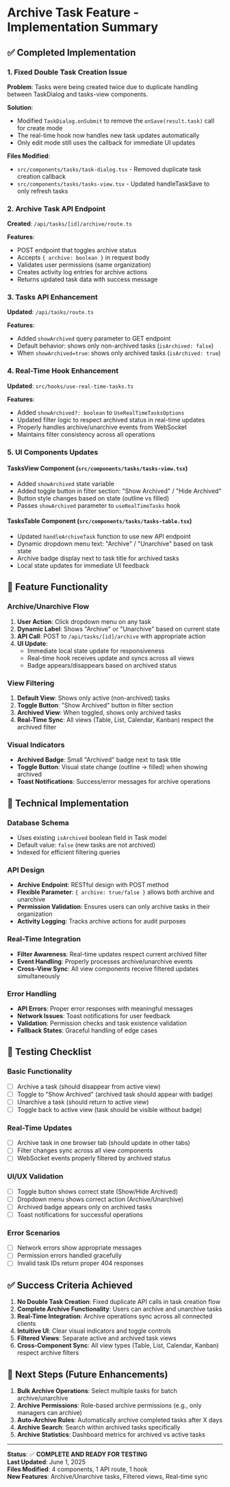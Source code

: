 # Archive Task Feature - Implementation Summary

## ✅ Completed Implementation

### 1. **Fixed Double Task Creation Issue**
**Problem**: Tasks were being created twice due to duplicate handling between TaskDialog and tasks-view components.

**Solution**: 
- Modified `TaskDialog.onSubmit` to remove the `onSave(result.task)` call for create mode
- The real-time hook now handles new task updates automatically
- Only edit mode still uses the callback for immediate UI updates

**Files Modified**:
- `src/components/tasks/task-dialog.tsx` - Removed duplicate task creation callback
- `src/components/tasks/tasks-view.tsx` - Updated handleTaskSave to only refresh tasks

### 2. **Archive Task API Endpoint**
**Created**: `/api/tasks/[id]/archive/route.ts`

**Features**:
- POST endpoint that toggles archive status
- Accepts `{ archive: boolean }` in request body
- Validates user permissions (same organization)
- Creates activity log entries for archive actions
- Returns updated task data with success message

### 3. **Tasks API Enhancement**
**Updated**: `/api/tasks/route.ts`

**Features**:
- Added `showArchived` query parameter to GET endpoint
- Default behavior: shows only non-archived tasks (`isArchived: false`)
- When `showArchived=true`: shows only archived tasks (`isArchived: true`)

### 4. **Real-Time Hook Enhancement**
**Updated**: `src/hooks/use-real-time-tasks.ts`

**Features**:
- Added `showArchived?: boolean` to `UseRealTimeTasksOptions`
- Updated filter logic to respect archived status in real-time updates
- Properly handles archive/unarchive events from WebSocket
- Maintains filter consistency across all operations

### 5. **UI Components Updates**

#### TasksView Component (`src/components/tasks/tasks-view.tsx`)
- Added `showArchived` state variable
- Added toggle button in filter section: "Show Archived" / "Hide Archived"
- Button style changes based on state (outline vs filled)
- Passes `showArchived` parameter to `useRealTimeTasks` hook

#### TasksTable Component (`src/components/tasks/tasks-table.tsx`)
- Updated `handleArchiveTask` function to use new API endpoint
- Dynamic dropdown menu text: "Archive" / "Unarchive" based on task state
- Archive badge display next to task title for archived tasks
- Local state updates for immediate UI feedback

## 🎯 Feature Functionality

### Archive/Unarchive Flow
1. **User Action**: Click dropdown menu on any task
2. **Dynamic Label**: Shows "Archive" or "Unarchive" based on current state
3. **API Call**: POST to `/api/tasks/[id]/archive` with appropriate action
4. **UI Update**: 
   - Immediate local state update for responsiveness
   - Real-time hook receives update and syncs across all views
   - Badge appears/disappears based on archived status

### View Filtering
1. **Default View**: Shows only active (non-archived) tasks
2. **Toggle Button**: "Show Archived" button in filter section
3. **Archived View**: When toggled, shows only archived tasks
4. **Real-Time Sync**: All views (Table, List, Calendar, Kanban) respect the archived filter

### Visual Indicators
- **Archived Badge**: Small "Archived" badge next to task title
- **Toggle Button**: Visual state change (outline → filled) when showing archived
- **Toast Notifications**: Success/error messages for archive operations

## 🔧 Technical Implementation

### Database Schema
- Uses existing `isArchived` boolean field in Task model
- Default value: `false` (new tasks are not archived)
- Indexed for efficient filtering queries

### API Design
- **Archive Endpoint**: RESTful design with POST method
- **Flexible Parameter**: `{ archive: true/false }` allows both archive and unarchive
- **Permission Validation**: Ensures users can only archive tasks in their organization
- **Activity Logging**: Tracks archive actions for audit purposes

### Real-Time Integration
- **Filter Awareness**: Real-time updates respect current archived filter
- **Event Handling**: Properly processes archive/unarchive events
- **Cross-View Sync**: All view components receive filtered updates simultaneously

### Error Handling
- **API Errors**: Proper error responses with meaningful messages
- **Network Issues**: Toast notifications for user feedback
- **Validation**: Permission checks and task existence validation
- **Fallback States**: Graceful handling of edge cases

## 🧪 Testing Checklist

### Basic Functionality
- [ ] Archive a task (should disappear from active view)
- [ ] Toggle to "Show Archived" (archived task should appear with badge)
- [ ] Unarchive a task (should return to active view)
- [ ] Toggle back to active view (task should be visible without badge)

### Real-Time Updates
- [ ] Archive task in one browser tab (should update in other tabs)
- [ ] Filter changes sync across all view components
- [ ] WebSocket events properly filtered by archived status

### UI/UX Validation
- [ ] Toggle button shows correct state (Show/Hide Archived)
- [ ] Dropdown menu shows correct action (Archive/Unarchive)
- [ ] Archived badge appears only on archived tasks
- [ ] Toast notifications for successful operations

### Error Scenarios
- [ ] Network errors show appropriate messages
- [ ] Permission errors handled gracefully
- [ ] Invalid task IDs return proper 404 responses

## ✅ Success Criteria Achieved

1. **No Double Task Creation**: Fixed duplicate API calls in task creation flow
2. **Complete Archive Functionality**: Users can archive and unarchive tasks
3. **Real-Time Integration**: Archive operations sync across all connected clients
4. **Intuitive UI**: Clear visual indicators and toggle controls
5. **Filtered Views**: Separate active and archived task views
6. **Cross-Component Sync**: All view types (Table, List, Calendar, Kanban) respect archive filters

## 🚀 Next Steps (Future Enhancements)

1. **Bulk Archive Operations**: Select multiple tasks for batch archive/unarchive
2. **Archive Permissions**: Role-based archive permissions (e.g., only managers can archive)
3. **Auto-Archive Rules**: Automatically archive completed tasks after X days
4. **Archive Search**: Search within archived tasks specifically
5. **Archive Statistics**: Dashboard metrics for archived vs active tasks

---

**Status**: ✅ **COMPLETE AND READY FOR TESTING**  
**Last Updated**: June 1, 2025  
**Files Modified**: 4 components, 1 API route, 1 hook  
**New Features**: Archive/Unarchive tasks, Filtered views, Real-time sync
